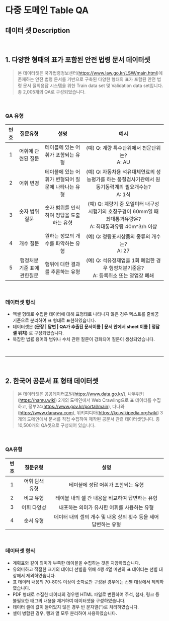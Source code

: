 # 다중 도메인 Table QA

## 데이터 셋 Description

<br/>

## 1. 다양한 형태의 표가 포함된 안전 법령 문서 데이터셋<br/>


> 본 데이터셋은 국가법령정보센터(https://www.law.go.kr/LSW/main.html)에 존재하는 안전 법령 문서를 기반으로 구축된 다양한 형태의 표가 포함된 안전 법령 문서 질의응답 시스템을 위한 Train data set 및 Validation data set입니다. 총 2,005개의 QA로 구성되었습니다.

<br/>

### QA 유형


|번호|질문유형|설명|예시
:--:|:--:| :--:| :--:
|1|어휘에 관련된 질문|테이블에 있는 어휘가 포함되는 유형|(예) Q: 계량 특수단위에서 천문단위는?<br/>A: AU
|2|어휘 변경|테이블에 있는 어휘가 변형되어 질문에 나타나는 유형|(예) Q: 자동차용 석유대체연료의 성능평가를 하는 품질검사기관에서 원동기동력계의 필요개수는?<br/>A: 1식
|3|숫자 범위 질문|숫자 범위를 인식하여 정답을 도출하는 유형|(예) Q: 계량기 중 오일미터 내구성시험기의 호칭구경이 60mm일 때 최대통과유량은?<br/>A: 최대통과유량 40m^3/h 이상
|4|개수 질문|원하는 정보의 개수를 파악하는 유형|(예) Q: 정량표시상품의 종류의 개수는?<br/>A: 27
|5|행정처분기준 표에 관한질문|행위에 대한 결과를 추론하는 유형|(예) Q: 석유정제업을 1회 폐업한 경우 행정처분기준은?<br/>A: 등록취소 또는 영업장 폐쇄

<br/>

### 데이터셋 형식


-	엑셀 형태로 수집한 데이터에 대해 표형태로 나타나지 않은 경우 텍스트를 줄바꿈 기준으로 분리하여 표 형태로 표현하였습니다.
-	데이터셋은 **(문장 | 답변 | QA가 추출된 문서이름 | 문서 안에서 sheet 이름 | 정답 셀 위치)** 로 구성되었습니다.
-	복잡한 법률 용어와 범위나 수치 관련 질문이 강화되어 질문이 생성되었습니다.

<br/>

___

<br/>

## 2. 한국어 공문서 표 형태 데이터셋

> 본 데이터셋은 공공데이터포털(https://www.data.go.kr/), 나무위키(https://namu.wiki) 2개의 도메인에서 Web Crawling으로 표 데이터를 수집하고, 정부24(https://www.gov.kr/portal/main), 다나와(https://www.danawa.com), 위키피디아(https://ko.wikipedia.org/wiki) 3개의 도메인에서 문서를 직접 수집하여 제작된 공문서 관련 데이터셋입니다. 총 10,500개의 QA셋으로 구성되어 있습니다.

<br/>

### QA유형
|번호|질문유형|설명
:--:|:--:| :--:
|1|어휘 탐색 유형|테이블에 정답 어휘가 포함되는 유형
|2|비교 유형|테이블 내의 셀 간 내용을 비교하여 답변하는 유형
|3|어휘 다양성|내포하는 의미가 유사한 어휘를 사용하는 유형
|4|순서 유형|데이터 내의 셀의 개수 및 내용 상의 횟수 등을 세어 답변하는 유형

<br/>

### 데이터셋 형식


- 계획표와 같이 의미가 부족한 테이블을 수집하는 것은 지양하였습니다.
-	유의미하고 적절한 크기의 데이터 선별을 위해 4행 4열 미만의 표 데이터는 선별 대상에서 제외하였습니다.
-	표 데이터 내용의 70-80% 이상이 숫자로만 구성된 경우에는 선별 대상에서 제외하였습니다.
-	PDF 형태로 수집한 데이터의 경우엔 HTML 파일로 변환하여 주석, 첨자, 링크 등 불필요한 태그의 내용을 제거하여 데이터셋을 구성하였습니다.
-	데이터 셀에 값이 들어있지 않은 경우 빈 문자열(‘’)로 처리하였습니다.
-	셀이 병합된 경우, 행과 열 모두 분리하여 사용하였습니다.
